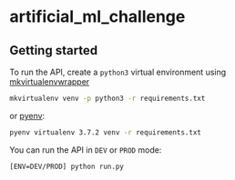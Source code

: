 # artificial_ml_challenge

## Getting started

To run the API, create a `python3` virtual environment using [mkvirtualenvwrapper](https://virtualenvwrapper.readthedocs.io/en/latest/)

```bash
mkvirtualenv venv -p python3 -r requirements.txt
```

or [pyenv](https://github.com/pyenv/pyenv):

```bash
pyenv virtualenv 3.7.2 venv -r requirements.txt
```

You can run the API in `DEV` or `PROD` mode:

```bash
[ENV=DEV/PROD] python run.py
```



